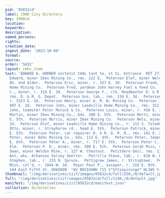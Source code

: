 ```yaml
---
pid: '05832cd'
label: 1900 City Directory
key: 1900cd
location: 
keywords: 
description: 
named_persons: 
rights: 
creation_date: 
ingest_date: '2023-10-09'
format: 
source: 
order: '5832'
layout: cmhc_item
text: 'EDWARD A. HORNER snctetst COAL tant te, st Si. Entrance  PET 273 PEY  Peterson
  Edward, miner Ibex Mining Co., rms. 222 E,  Peterson Elof, miner Weldon Mine, r.
  8S. end Alder.  Peterson Eric, miner, r. 327 E. 3d.  Peterson Frank, miner Leadville
  Home Mining Co.  Peterson Fred, yardman John Harvey Fuel & Feed Co.  Peterson Fred
  C., miner, r. 314 E. 3d.  Peterson George F., clk. Roadmaster D. & R. G. R. R.,
  rms. D. & R. G. Depot.  Peterson Gus, lab., rms. 134 E. 3d.  Peterson Gus, miner,
  r. 3323 E. 3d.  Peterson Henry, miner A. M. W. Mining Co.  Peterson Ida Mrs., r.
  407 E. 2d.  Peterson John, miner Leadville Home Mining Co., rms. 312 N. Poplar.  Peterson
  John, teamster Peter Mulock & Co.  Peterson Louis, miner, r. 416 E. 11th.  Peterson
  Martin, miner Ibex Mining Co., bds. 208 E. 5th.  Peterson Mertz, miner, bds. 208
  E. 5th.  Peterson Morris, miner Ibex Mining Co.  Peterson Nels, miner, r. 396 E.
  2d.  Peterson Olof, miner Leadville Home Mining Co., r. 112 S. Toledo av.  Peterson
  Otto, miner, r. Strayhorse rd., head E. 5th.  Peterson Patrick, miner, bds. 208
  E. 5th.  Peterson Peter, car repairer D. & R. G. R. R., rms. 141 E. 2d.  Peterson
  Peter, miner Bohn Mining Co., bds. 113 E. 4th.  Peterson Peter, teamster, rms. 300
  E. 6th.  Peterson Peter A., miner, r. 717 E. 5th.  Peterson Peter C., r. 809 W.
  Elm.  Peterson P. O., miner, rms. 300 E. 5th.  Peterson Sarah Miss, r. 517 E. 3d.  Peterson
  Swan, miner Weldon Mine, r. 127 W. Chestnut.  Petitdere Emil, rms. 139 E. 6th.  Petrick
  Ant, wks. Arkansas Valiey Smelter.  Petrilla Steve, lab., r. 618 W. Elm.  Petro
  Stephen, lab., r. 215 N. Spruce.  Pettigrew James, r. Stringtown.  Pettis Mollie
  Miss, col’d, r. 1844 W. 2d.  Peyer Paul P., assayer, r. 219 E. 8th.  J. J, QUINN,
  144 East Fifth St. GRAININ  "AV NOSIUUWH 71S S"Sttsayivinge™ HLIWS % T1M0d '
thumbnail: "/img/derivatives/iiif/images/05832cd/full/250,/0/default.jpg"
full: "/img/derivatives/iiif/images/05832cd/full/1140,/0/default.jpg"
manifest: "/img/derivatives/iiif/05832cd/manifest.json"
collection: directories
---
```

